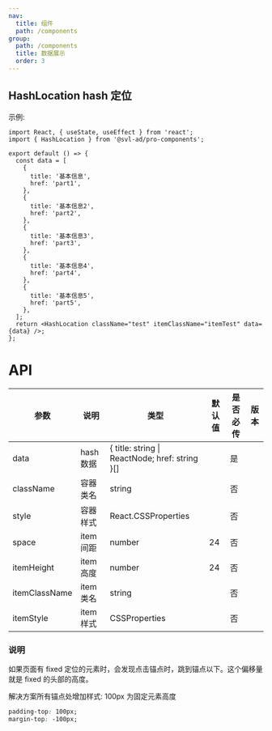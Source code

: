 ```yaml
---
nav:
  title: 组件
  path: /components
group:
  path: /components
  title: 数据展示
  order: 3
---
```


## HashLocation hash 定位

示例:

```tsx
import React, { useState, useEffect } from 'react';
import { HashLocation } from '@svl-ad/pro-components';

export default () => {
  const data = [
    {
      title: '基本信息',
      href: 'part1',
    },
    {
      title: '基本信息2',
      href: 'part2',
    },
    {
      title: '基本信息3',
      href: 'part3',
    },
    {
      title: '基本信息4',
      href: 'part4',
    },
    {
      title: '基本信息5',
      href: 'part5',
    },
  ];
  return <HashLocation className="test" itemClassName="itemTest" data={data} />;
};
```

# API

| 参数 | 说明 | 类型 | 默认值 | 是否必传 | 版本 |
| --- | --- | --- | --- | --- | --- |
| data | hash 数据 | { title: string \| ReactNode; href: string }[] |  | 是 |  |
| className | 容器类名 | string |  | 否 |  |
| style | 容器样式 | React.CSSProperties |  | 否 |  |
| space | item 间距 | number | 24 | 否 |  |
| itemHeight | item 高度 | number | 24 | 否 |  |
| itemClassName | item 类名 | string |  | 否 |  |
| itemStyle | item 样式 | CSSProperties |  | 否 |  |

### 说明

如果页面有 fixed 定位的元素时，会发现点击锚点时，跳到锚点以下。这个偏移量就是 fixed 的头部的高度。

解决方案所有锚点处增加样式: 100px 为固定元素高度

```css
padding-top: 100px;
margin-top: -100px;
```
